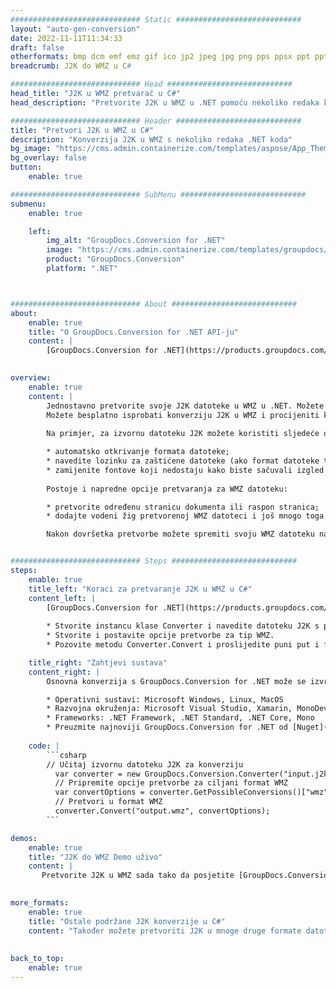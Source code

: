 ```yaml
---
############################# Static ############################
layout: "auto-gen-conversion"
date: 2022-11-11T11:34:33
draft: false
otherformats: bmp dcm emf emz gif ico jp2 jpeg jpg png pps ppsx ppt pptx psb psd svg svgz tga tif tiff webp wmf wmz
breadcrumb: J2K do WMZ u C#

############################# Head ############################
head_title: "J2K u WMZ pretvarač u C#"
head_description: "Pretvorite J2K u WMZ u .NET pomoću nekoliko redaka koda. Koristite GroupDocs Document Conversion API za pretvaranje preko 160 formata datoteka."

############################# Header ############################
title: "Pretvori J2K u WMZ u C#"
description: "Konverzija J2K u WMZ s nekoliko redaka .NET koda"
bg_image: "https://cms.admin.containerize.com/templates/aspose/App_Themes/V3/images/bg/header1.png"
bg_overlay: false
button:
    enable: true

############################# SubMenu ############################
submenu:
    enable: true

    left:
        img_alt: "GroupDocs.Conversion for .NET"
        image: "https://cms.admin.containerize.com/templates/groupdocs/images/product-logos/90x90-noborder/groupdocs-conversion-net.png"
        product: "GroupDocs.Conversion"
        platform: ".NET"



############################# About ############################
about:
    enable: true
    title: "O GroupDocs.Conversion for .NET API-ju"
    content: |
        [GroupDocs.Conversion for .NET](https://products.groupdocs.com/conversion/net/) može se koristiti za pretvaranje Microsoft Worda, Excela, PowerPointa, PDF-a, Visio i drugih formata. GroupDocs.Conversion je samostalni API koji je prikladan za pozadinske i interne sustave gdje su potrebne visoke performanse. Ne ovisi o softveru poput Microsofta ili Open Officea.
    

overview:
    enable: true
    content: |
        Jednostavno pretvorite svoje J2K datoteke u WMZ u .NET. Možete koristiti samo nekoliko C# linija koda na bilo kojoj platformi po vašem izboru kao što su - Windows, Linux, macOS.
        Možete besplatno isprobati konverziju J2K u WMZ i procijeniti kvalitetu rezultata konverzije. Uz jednostavne scenarije konverzije datoteka, možete isprobati naprednije opcije za učitavanje izvorne J2K datoteke i za spremanje izlaznog WMZ rezultata. 
        
        Na primjer, za izvornu datoteku J2K možete koristiti sljedeće opcije učitavanja:

        * automatsko otkrivanje formata datoteke;
        * navedite lozinku za zaštićene datoteke (ako format datoteke to podržava);
        * zamijenite fontove koji nedostaju kako biste sačuvali izgled dokumenta.
        
        Postoje i napredne opcije pretvaranja za WMZ datoteku:

        * pretvorite određenu stranicu dokumenta ili raspon stranica;
        * dodajte vodeni žig pretvorenoj WMZ datoteci i još mnogo toga.

        Nakon dovršetka pretvorbe možete spremiti svoju WMZ datoteku na lokalnu stazu datoteke ili bilo koju pohranu treće strane kao što su FTP, Amazon S3, Google Drive, Dropbox itd. Imajte na umu - da pretvorite J2K u {{ TO}} nema potrebe za instaliranjem bilo kakvog dodatnog softvera - poput MS Officea, Open Officea, Adobe Acrobat Readera itd.


############################# Steps ############################
steps:
    enable: true
    title_left: "Koraci za pretvaranje J2K u WMZ u C#"
    content_left: |
        [GroupDocs.Conversion for .NET](https://products.groupdocs.com/conversion/net/) programerima olakšava pretvaranje J2K datoteke u WMZ s nekoliko redaka koda.
        
        * Stvorite instancu klase Converter i navedite datoteku J2K s punim putem
        * Stvorite i postavite opcije pretvorbe za tip WMZ.
        * Pozovite metodu Converter.Convert i proslijedite puni put i format (WMZ) kao parametar

    title_right: "Zahtjevi sustava"
    content_right: |
        Osnovna konverzija s GroupDocs.Conversion for .NET može se izvršiti u samo nekoliko jednostavnih koraka. Naši API-ji podržani su na svim glavnim platformama i operativnim sustavima. Prije izvršavanja koda u nastavku, provjerite imate li sljedeće preduvjete instalirane na vašem sustavu.

        * Operativni sustavi: Microsoft Windows, Linux, MacOS
        * Razvojna okruženja: Microsoft Visual Studio, Xamarin, MonoDevelop
        * Frameworks: .NET Framework, .NET Standard, .NET Core, Mono
        * Preuzmite najnoviji GroupDocs.Conversion for .NET od [Nuget](https://www.nuget.org/packages/groupdocs.conversion)
         
    code: |
        ```csharp    
        // Učitaj izvornu datoteku J2K za konverziju
          var converter = new GroupDocs.Conversion.Converter("input.j2k");
          // Pripremite opcije pretvorbe za ciljani format WMZ
          var convertOptions = converter.GetPossibleConversions()["wmz"].ConvertOptions;
          // Pretvori u format WMZ
          converter.Convert("output.wmz", convertOptions);
        ```

demos:
    enable: true
    title: "J2K do WMZ Demo uživo"
    content: |
       Pretvorite J2K u WMZ sada tako da posjetite [GroupDocs.Conversion App](https://products.groupdocs.app/conversion/family) web mjesto. Online demo ima sljedeće prednosti
          

more_formats:
    enable: true
    title: "Ostale podržane J2K konverzije u C#"
    content: "Također možete pretvoriti J2K u mnoge druge formate datoteka. Pogledajte popis u nastavku."
       
       
back_to_top:
    enable: true
---
```

